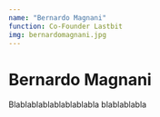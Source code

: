 ```yaml
---
name: "Bernardo Magnani"
function: Co-Founder Lastbit
img: bernardomagnani.jpg
---
```


# Bernardo Magnani
 
Blablablablablablablabla
blablablabla

